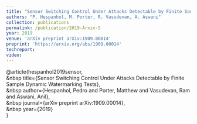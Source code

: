 ```yaml
---
title: "Sensor Switching Control Under Attacks Detectable by Finite Sample Dynamic Watermarking Tests"
authors: "P. Hespanhol, M. Porter, R. Vasudevan, A. Aswani"
collection: publications
permalink: /publication/2019-Arxiv-5
year: 2019
venue: 'arXiv preprint arXiv:1909.00014'
preprint: 'https://arxiv.org/abs/1909.00014'
techreport:
video:
---
```

@article{hespanhol2019sensor,<br>
&nbsp title={Sensor Switching Control Under Attacks Detectable by Finite Sample Dynamic Watermarking Tests},<br>
&nbsp author={Hespanhol, Pedro and Porter, Matthew and Vasudevan, Ram and Aswani, Anil},<br>
&nbsp journal={arXiv preprint arXiv:1909.00014},<br>
&nbsp year={2019}<br>
}
